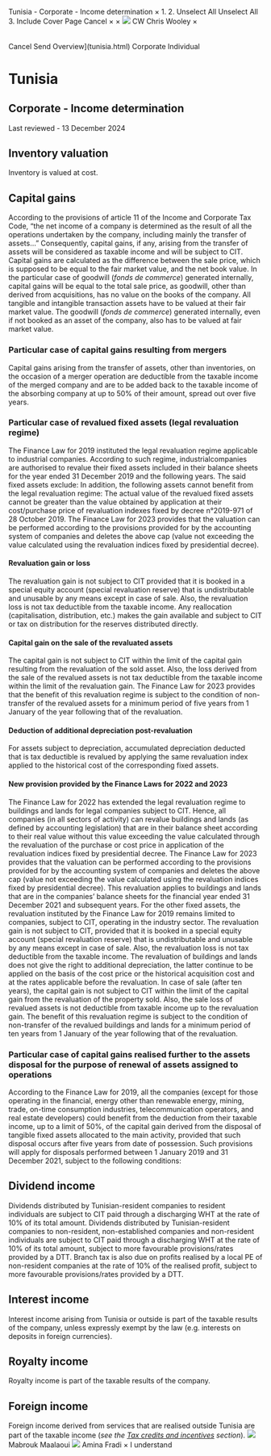 Tunisia - Corporate - Income determination
×
1.
2.
Unselect All
Unselect All
3.
Include Cover Page
Cancel
×
×
![](-/media/world-wide-tax-summaries/attachments/global---chris-wooley.ashx%3Frev=ac5e5f3223b34096b1afc2a6009c7320&revision=ac5e5f32-23b3-4096-b1af-c2a6009c7320&hash=859B7ADC84DC2CBEC9760E9E6EE7DE6D0A8BFCDF)
CW
Chris Wooley
×
######
Cancel
Send
Overview](tunisia.html)
Corporate
Individual
# Tunisia
## Corporate - Income determination
Last reviewed - 13 December 2024
## Inventory valuation
Inventory is valued at cost.
## Capital gains
According to the provisions of article 11 of the Income and Corporate Tax Code, “the net income of a company is determined as the result of all the operations undertaken by the company, including mainly the transfer of assets…” Consequently, capital gains, if any, arising from the transfer of assets will be considered as taxable income and will be subject to CIT.
Capital gains are calculated as the difference between the sale price, which is supposed to be equal to the fair market value, and the net book value.
In the particular case of goodwill (*fonds de commerce*) generated internally, capital gains will be equal to the total sale price, as goodwill, other than derived from acquisitions, has no value on the books of the company.
All tangible and intangible transaction assets have to be valued at their fair market value.
The goodwill (*fonds de commerce*) generated internally, even if not booked as an asset of the company, also has to be valued at fair market value.
### Particular case of capital gains resulting from mergers
Capital gains arising from the transfer of assets, other than inventories, on the occasion of a merger operation are deductible from the taxable income of the merged company and are to be added back to the taxable income of the absorbing company at up to 50% of their amount, spread out over five years.
### Particular case of revalued fixed assets (legal revaluation regime)
The Finance Law for 2019 instituted the legal revaluation regime applicable to industrial companies. According to such regime, industrialcompanies are authorised to revalue their fixed assets included in their balance sheets for the year ended 31 December 2019 and the following years. The said fixed assets exclude:
In addition, the following assets cannot benefit from the legal revaluation regime:
The actual value of the revalued fixed assets cannot be greater than the value obtained by application at their cost/purchase price of revaluation indexes fixed by decree n°2019-971 of 28 October 2019. The Finance Law for 2023 provides that the valuation can be performed according to the provisions provided for by the accounting system of companies and deletes the above cap (value not exceeding the value calculated using the revaluation indices fixed by presidential decree).
#### Revaluation gain or loss
The revaluation gain is not subject to CIT provided that it is booked in a special equity account (special revaluation reserve) that is undistributable and unusable by any means except in case of sale. Also, the revaluation loss is not tax deductible from the taxable income.
Any reallocation (capitalisation, distribution, etc.) makes the gain available and subject to CIT or tax on distribution for the reserves distributed directly.
#### Capital gain on the sale of the revaluated assets
The capital gain is not subject to CIT within the limit of the capital gain resulting from the revaluation of the sold asset. Also, the loss derived from the sale of the revalued assets is not tax deductible from the taxable income within the limit of the revaluation gain.
The Finance Law for 2023 provides that the benefit of this revaluation regime is subject to the condition of non-transfer of the revalued assets for a minimum period of five years from 1 January of the year following that of the revaluation.
#### Deduction of additional depreciation post-revaluation
For assets subject to depreciation, accumulated depreciation deducted that is tax deductible is revalued by applying the same revaluation index applied to the historical cost of the corresponding fixed assets.
#### New provision provided by the Finance Laws for 2022 and 2023
The Finance Law for 2022 has extended the legal revaluation regime to buildings and lands for legal companies subject to CIT. Hence, all companies (in all sectors of activity) can revalue buildings and lands (as defined by accounting legislation) that are in their balance sheet according to their real value without this value exceeding the value calculated through the revaluation of the purchase or cost price in application of the revaluation indices fixed by presidential decree. The Finance Law for 2023 provides that the valuation can be performed according to the provisions provided for by the accounting system of companies and deletes the above cap (value not exceeding the value calculated using the revaluation indices fixed by presidential decree).
This revaluation applies to buildings and lands that are in the companies’ balance sheets for the financial year ended 31 December 2021 and subsequent years.
For the other fixed assets, the revaluation instituted by the Finance Law for 2019 remains limited to companies, subject to CIT, operating in the industry sector.
The revaluation gain is not subject to CIT, provided that it is booked in a special equity account (special revaluation reserve) that is undistributable and unusable by any means except in case of sale. Also, the revaluation loss is not tax deductible from the taxable income.
The revaluation of buildings and lands does not give the right to additional depreciation, the latter continue to be applied on the basis of the cost price or the historical acquisition cost and at the rates applicable before the revaluation.
In case of sale (after ten years), the capital gain is not subject to CIT within the limit of the capital gain from the revaluation of the property sold. Also, the sale loss of revalued assets is not deductible from taxable income up to the revaluation gain.
The benefit of this revaluation regime is subject to the condition of non-transfer of the revalued buildings and lands for a minimum period of ten years from 1 January of the year following that of the revaluation.
### Particular case of capital gains realised further to the assets disposal for the purpose of renewal of assets assigned to operations
According to the Finance Law for 2019, all the companies (except for those operating in the financial, energy other than renewable energy, mining, trade, on-time consumption industries, telecommunication operators, and real estate developers) could benefit from the deduction from their taxable income, up to a limit of 50%, of the capital gain derived from the disposal of tangible fixed assets allocated to the main activity, provided that such disposal occurs after five years from date of possession. Such provisions will apply for disposals performed between 1 January 2019 and 31 December 2021, subject to the following conditions:
## Dividend income
Dividends distributed by Tunisian-resident companies to resident individuals are subject to CIT paid through a discharging WHT at the rate of 10% of its total amount.
Dividends distributed by Tunisian-resident companies to non-resident, non-established companies and non-resident individuals are subject to CIT paid through a discharging WHT at the rate of 10% of its total amount, subject to more favourable provisions/rates provided by a DTT.
Branch tax is also due on profits realised by a local PE of non-resident companies at the rate of 10% of the realised profit, subject to more favourable provisions/rates provided by a DTT.
## Interest income
Interest income arising from Tunisia or outside is part of the taxable results of the company, unless expressly exempt by the law (e.g. interests on deposits in foreign currencies).
## Royalty income
Royalty income is part of the taxable results of the company.
## Foreign income
Foreign income derived from services that are realised outside Tunisia are part of the taxable income (*see the [Tax credits and incentives](tunisia/corporate/tax-credits-and-incentives.html) section*).
![](-/media/world-wide-tax-summaries/attachments/tunisia---mabrouk_maalaoui.ashx%3Frev=4e1ff86b8e9544b1b18fd1c271a6e93c&revision=4e1ff86b-8e95-44b1-b18f-d1c271a6e93c&hash=F482CAD4A8791DDC08F108964502A266CC612D8D)
Mabrouk Maalaoui
![](-/media/world-wide-tax-summaries/attachments/tunisia---amina_fradi.ashx%3Frev=68623d7543654b0b8324d448598d05ba&revision=68623d75-4365-4b0b-8324-d448598d05ba&hash=740E4E5013AD34F1CF7D8E1C0A54DF4C66BCC80B)
Amina Fradi
×
I understand